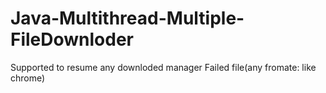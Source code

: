 # Java-Multithread-Multiple-FileDownloder
Supported to resume any  downloded manager Failed file(any fromate: like chrome)
